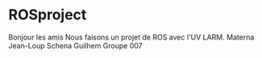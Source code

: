 # ROSproject

Bonjour les amis
Nous faisons un projet de ROS avec l'UV LARM.
Materna Jean-Loup
Schena Guilhem
Groupe 007